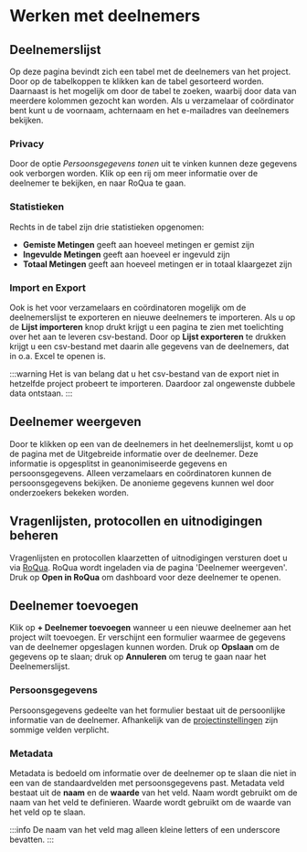 # Werken met deelnemers

## Deelnemerslijst

Op deze pagina bevindt zich een tabel met de deelnemers van het project. Door
op de tabelkoppen te klikken kan de tabel gesorteerd worden. Daarnaast is het
mogelijk om door de tabel te zoeken, waarbij door data van meerdere kolommen
gezocht kan worden. Als u verzamelaar of coördinator bent kunt u de voornaam,
achternaam en het e-mailadres van deelnemers bekijken.

<screenshot src='/screenshots/medo/nl/deelnemerslijst.png' />

### Privacy

Door de optie *Persoonsgegevens tonen* uit te vinken kunnen deze gegevens ook verborgen
worden. Klik op een rij om meer informatie over de deelnemer te bekijken, en naar RoQua te gaan.

### Statistieken

Rechts in de tabel zijn drie statistieken opgenomen:

* **Gemiste Metingen** geeft aan hoeveel metingen er gemist zijn
* **Ingevulde Metingen** geeft aan hoeveel er ingevuld zijn
* **Totaal Metingen** geeft aan hoeveel metingen er in totaal klaargezet zijn

### Import en Export

Ook is het voor verzamelaars en coördinatoren mogelijk om de deelnemerslijst te
exporteren en nieuwe deelnemers te importeren. Als u op de **Lijst importeren**
knop drukt krijgt u een pagina te zien met toelichting over het aan te leveren
csv-bestand. Door op **Lijst exporteren** te drukken krijgt u een csv-bestand
met daarin alle gegevens van de deelnemers, dat in o.a. Excel te openen is.

:::warning
  Het is van belang dat u het csv-bestand van de export niet in hetzelfde
  project probeert te importeren. Daardoor zal ongewenste dubbele data ontstaan.
:::

## Deelnemer weergeven

Door te klikken op een van de deelnemers in het deelnemerslijst, komt u op de
pagina met de Uitgebreide informatie over de deelnemer. Deze informatie is
opgesplitst in geanonimiseerde gegevens en persoonsgegevens. Alleen
verzamelaars en coördinatoren kunnen de persoonsgegevens bekijken. De anonieme
gegevens kunnen wel door onderzoekers bekeken worden.

<screenshot src='/screenshots/medo/nl/deelnemersdetail.png' />

## Vragenlijsten, protocollen en uitnodigingen beheren

Vragenlijsten en protocollen klaarzetten of uitnodigingen versturen doet u via
[RoQua](../../rom_manual/epd/). RoQua wordt ingeladen via de pagina 'Deelnemer weergeven'.
Druk op **Open in RoQua** om dashboard voor deze deelnemer te openen.

## Deelnemer toevoegen

Klik op **+ Deelnemer toevoegen** wanneer u een nieuwe deelnemer aan het project
wilt toevoegen. Er verschijnt een formulier waarmee de gegevens van de deelnemer
opgeslagen kunnen worden. Druk op **Opslaan** om de gegevens op te slaan; druk
op **Annuleren** om terug te gaan naar het Deelnemerslijst.

### Persoonsgegevens

Persoonsgegevens gedeelte van het formulier bestaat uit de persoonlijke informatie
van de deelnemer. Afhankelijk van de [projectinstellingen](../werken_met_projecten/#projectinstellingen)
zijn sommige velden verplicht.

### Metadata

Metadata is bedoeld om informatie over de deelnemer op te slaan die niet in een
van de standaardvelden met persoonsgegevens past. Metadata veld bestaat uit de
**naam** en de **waarde** van het veld. Naam wordt gebruikt om de naam van het
veld te definieren. Waarde wordt gebruikt om de waarde van het veld op te slaan.

:::info
  De naam van het veld mag alleen kleine letters of een underscore bevatten.
:::

<screenshot src='/screenshots/medo/nl/nieuwe-deelnemer.png' />
